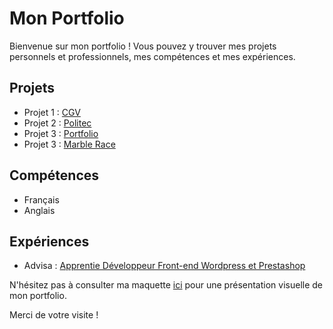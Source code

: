 # Mon Portfolio

Bienvenue sur mon portfolio ! Vous pouvez y trouver mes projets personnels et professionnels, mes compétences et mes expériences.

## Projets

- Projet 1 : [CGV](https://www.cgv.fr/)
- Projet 2 : [Politec](https://politec.fr/)
- Projet 3 : [Portfolio](https://github.com/VidarDev/Portfolio)
- Projet 3 : [Marble Race](https://theo.richier.org/unity/)

## Compétences

- Français
- Anglais

## Expériences

- Advisa : [Apprentie Développeur Front-end Wordpress et Prestashop](https://www.linkedin.com/company/advisa-digital-agency/mycompany/)

N'hésitez pas à consulter ma maquette [ici](https://www.figma.com/file/vRGSjMTPMIobP0kofQjcAn/Untitled?node-id=0%3A1&t=e6WiybfaCFZoLkEE-1) pour une présentation visuelle de mon portfolio.

Merci de votre visite !